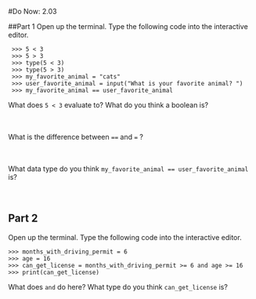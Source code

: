 #Do Now: 2.03

##Part 1
Open up the terminal. Type the following code into the interactive editor. 
```
 >>> 5 < 3
 >>> 5 > 3
 >>> type(5 < 3)
 >>> type(5 > 3) 
 >>> my_favorite_animal = "cats"
 >>> user_favorite_animal = input("What is your favorite animal? ") 
 >>> my_favorite_animal == user_favorite_animal
 ```
 What does `5 < 3` evaluate to? What do you think a boolean is? 
<br>
<br>
<br>

What is the difference between `==` and `=` ?
<br>
<br>
<br>

What data type do you think `my_favorite_animal == user_favorite_animal` is? 
<br>
<br>
<br>

## Part 2
Open up the terminal. Type the following code into the interactive editor. 
 ```
 >>> months_with_driving_permit = 6
 >>> age = 16
 >>> can_get_license = months_with_driving_permit >= 6 and age >= 16
 >>> print(can_get_license) 
 
```

What does `and` do here? What type do you think `can_get_license` is? 
<br>
<br>
<br>



